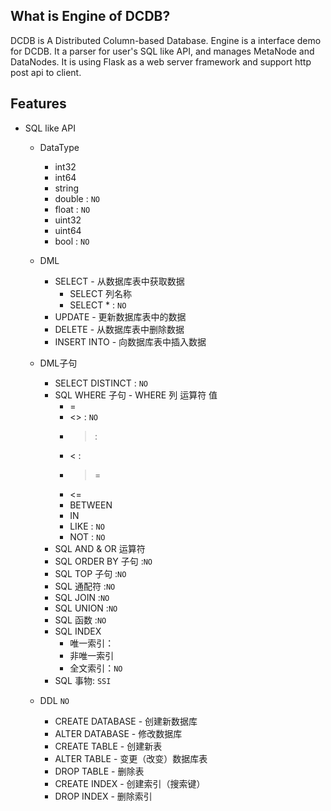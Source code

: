 ## What is Engine of DCDB?
DCDB is A Distributed Column-based Database. 
Engine is a interface demo for DCDB. It a parser for user's SQL like API, and manages MetaNode and DataNodes.
It is  using Flask as a web server framework and support http post api to client.


## Features
* SQL like API

    + DataType
      - int32
      - int64
      - string
      - double : `NO`
      - float	 : `NO`
      - uint32 
      - uint64	
      - bool   : `NO`
    + DML
      + SELECT - 从数据库表中获取数据
          - SELECT 列名称
          - SELECT *	: `NO`
      + UPDATE - 更新数据库表中的数据
      + DELETE - 从数据库表中删除数据
      + INSERT INTO - 向数据库表中插入数据
      
    + DML子句
      + SELECT DISTINCT : `NO`
      + SQL WHERE 子句 - WHERE 列 运算符 值
          - =
          - <> : `NO`
          - >  : 
          - <  : 
          - >=	 
          - <=
          - BETWEEN
          - IN
          - LIKE : `NO`
          - NOT : `NO`
      + SQL AND & OR 运算符
      + SQL ORDER BY 子句 :`NO`
      + SQL TOP 子句 :`NO`
      + SQL 通配符 :`NO`
      + SQL JOIN :`NO`
      + SQL UNION :`NO`
      + SQL 函数 :`NO`
      + SQL INDEX
           - 唯一索引：
           - 非唯一索引
           - 全文索引：`NO`
      + SQL 事物: `SSI`
    + DDL `NO`
      - CREATE DATABASE - 创建新数据库
      - ALTER DATABASE - 修改数据库
      - CREATE TABLE - 创建新表
      - ALTER TABLE - 变更（改变）数据库表
      - DROP TABLE - 删除表
      - CREATE INDEX - 创建索引（搜索键）
      - DROP INDEX - 删除索引